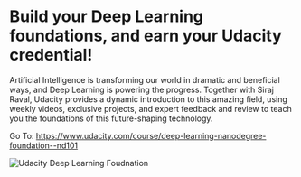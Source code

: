 # Build your Deep Learning foundations, and earn your Udacity credential!

Artificial Intelligence is transforming our world in dramatic and beneficial ways, and Deep Learning is powering the progress. Together with Siraj Raval, Udacity provides a dynamic introduction to this amazing field, using weekly videos, exclusive projects, and expert feedback and review to teach you the foundations of this future-shaping technology.

Go To: https://www.udacity.com/course/deep-learning-nanodegree-foundation--nd101

![Udacity Deep Learning Foudnation](https://drive.google.com/a/illinois.edu/file/d/0B6zgGDAEaICRQ2pWSXMyX1d3bXM/view?usp=drivesdk)
